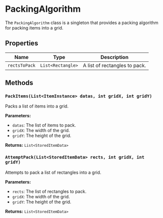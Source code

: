 # PackingAlgorithm

The `PackingAlgorithm` class is a singleton that provides a packing algorithm for packing items into a grid.

## Properties

| Name | Type | Description |
| --- | --- | --- |
| `rectsToPack` | `List<Rectangle>` | A list of rectangles to pack. |

## Methods

### `PackItems(List<ItemInstance> datas, int gridX, int gridY)`

Packs a list of items into a grid.

**Parameters:**

* `datas`: The list of items to pack.
* `gridX`: The width of the grid.
* `gridY`: The height of the grid.

**Returns:** `List<StoredItemData>`

### `AttemptPack(List<StoredItemData> rects, int gridX, int gridY)`

Attempts to pack a list of rectangles into a grid.

**Parameters:**

* `rects`: The list of rectangles to pack.
* `gridX`: The width of the grid.
* `gridY`: The height of the grid.

**Returns:** `List<StoredItemData>`
